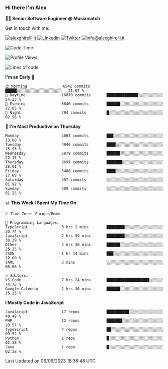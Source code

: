 ### Hi there I'm Alex

👨‍💻 __Senior Software Engineer @ Musixmatch__

Get in touch with me:

[![alexghirelli.it](https://img.shields.io/static/v1?label=alexghirelli.it&message=%20&color=red&logo=&style=flat-square&logoColor=white)](https://www.alexghirelli.it/)
[![Linkedin](https://img.shields.io/static/v1?label=Linkedin&message=%20&color=blue&logo=Linkedin&style=flat-square&logoColor=white)](https://linkedin.com/in/alexghirelli)
[![Twitter](https://img.shields.io/static/v1?label=Twitter&message=%20&color=blue&logo=Twitter&style=flat-square&logoColor=white)](https://twitter.com/alexGhirelli)
[![info@alexghirelli.it](https://img.shields.io/static/v1?label=info@alexghirelli.it&message=%20&color=red&logo=gmail&style=flat-square&logoColor=white)](mailto:info@alexghirelli.it)

<!--START_SECTION:waka-->
![Code Time](http://img.shields.io/badge/Code%20Time-7%2C465%20hrs%2011%20mins-blue)

![Profile Views](http://img.shields.io/badge/Profile%20Views-1-blue)

![Lines of code](https://img.shields.io/badge/From%20Hello%20World%20I%27ve%20Written-49.2%20million%20lines%20of%20code-blue)

**I'm an Early 🐤** 

```text
🌞 Morning                6541 commits        █████░░░░░░░░░░░░░░░░░░░░   21.07 % 
🌆 Daytime                16870 commits       ██████████████░░░░░░░░░░░   54.33 % 
🌃 Evening                6846 commits        ██████░░░░░░░░░░░░░░░░░░░   22.05 % 
🌙 Night                  794 commits         █░░░░░░░░░░░░░░░░░░░░░░░░   02.56 % 
```
📅 **I'm Most Productive on Thursday** 

```text
Monday                   4063 commits        ███░░░░░░░░░░░░░░░░░░░░░░   13.08 % 
Tuesday                  4946 commits        ████░░░░░░░░░░░░░░░░░░░░░   15.93 % 
Wednesday                6879 commits        ██████░░░░░░░░░░░░░░░░░░░   22.15 % 
Thursday                 8697 commits        ███████░░░░░░░░░░░░░░░░░░   28.01 % 
Friday                   5480 commits        ████░░░░░░░░░░░░░░░░░░░░░   17.65 % 
Saturday                 597 commits         ░░░░░░░░░░░░░░░░░░░░░░░░░   01.92 % 
Sunday                   389 commits         ░░░░░░░░░░░░░░░░░░░░░░░░░   01.25 % 
```


📊 **This Week I Spent My Time On** 

```text
🕑︎ Time Zone: Europe/Rome

💬 Programming Languages: 
TypeScript               3 hrs 2 mins        ████████░░░░░░░░░░░░░░░░░   30.74 % 
JavaScript               2 hrs 59 mins       ████████░░░░░░░░░░░░░░░░░   30.29 % 
Other                    2 hrs 30 mins       ██████░░░░░░░░░░░░░░░░░░░   25.25 % 
JSON                     1 hr 14 mins        ███░░░░░░░░░░░░░░░░░░░░░░   12.60 % 
YAML                     3 mins              ░░░░░░░░░░░░░░░░░░░░░░░░░   00.66 % 

🔥 Editors: 
VS Code                  7 hrs 24 mins       ███████████████████░░░░░░   74.75 % 
Google Calendar          2 hrs 30 mins       ██████░░░░░░░░░░░░░░░░░░░   25.25 % 
```

**I Mostly Code in JavaScript** 

```text
JavaScript               17 repos            ██████████░░░░░░░░░░░░░░░   40.48 % 
PHP                      12 repos            ███████░░░░░░░░░░░░░░░░░░   28.57 % 
TypeScript               4 repos             ██░░░░░░░░░░░░░░░░░░░░░░░   09.52 % 
Python                   1 repo              █░░░░░░░░░░░░░░░░░░░░░░░░   02.38 % 
Java                     1 repo              █░░░░░░░░░░░░░░░░░░░░░░░░   02.38 % 
```




 Last Updated on 06/06/2023 18:36:48 UTC
<!--END_SECTION:waka-->
